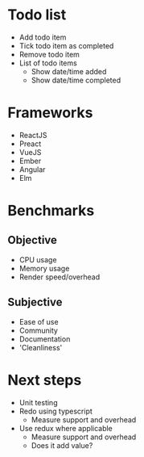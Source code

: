 # Todo list

- Add todo item
- Tick todo item as completed
- Remove todo item
- List of todo items
    - Show date/time added
    - Show date/time completed


# Frameworks
- ReactJS
- Preact
- VueJS
- Ember
- Angular
- Elm

# Benchmarks

## Objective
- CPU usage
- Memory usage
- Render speed/overhead

## Subjective
- Ease of use
- Community
- Documentation
- 'Cleanliness'

# Next steps

- Unit testing
- Redo using typescript
    - Measure support and overhead
- Use redux where applicable
    - Measure support and overhead
    - Does it add value?
